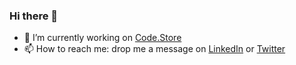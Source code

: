 ### Hi there 👋

- 🔭 I’m currently working on [Code.Store](https://code.store)
- 📫 How to reach me: drop me a message on [LinkedIn](https://www.linkedin.com/in/amurauskas/ ) or [Twitter](https://twitter.com/valcker)

<!--
**valcker/valcker** is a ✨ _special_ ✨ repository because its `README.md` (this file) appears on your GitHub profile.

Here are some ideas to get you started:

- 🔭 I’m currently working on ...
- 🌱 I’m currently learning ...
- 👯 I’m looking to collaborate on ...
- 🤔 I’m looking for help with ...
- 💬 Ask me about ...
- 📫 How to reach me: ...
- 😄 Pronouns: ...
- ⚡ Fun fact: ...
-->
